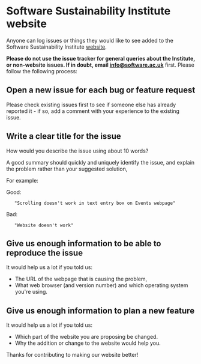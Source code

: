 # Software Sustainability Institute website

Anyone can log issues or things they would like to see added to the Software Sustainability Institute [website](http://www.software.ac.uk).

**Please do not use the issue tracker for general queries about the Institute, or non-website issues. If in doubt, email info@software.ac.uk** first. Please follow the following process:

## Open a new issue for each bug or feature request

Please check existing issues first to see if someone else has already reported it - if so, add a comment with your experience to the existing issue.

## Write a clear title for the issue

How would you describe the issue using about 10 words? 

A good summary should quickly and uniquely identify the issue, and explain the problem rather than your suggested solution,

For example:

Good: 
```
   "Scrolling doesn't work in text entry box on Events webpage"
```
Bad: 
```
   "Website doesn't work"
```

## Give us enough information to be able to reproduce the issue

It would help us a lot if you told us:
  * The URL of the webpage that is causing the problem,
  * What web browser (and version number) and which operating system you're using.

## Give us enough information to plan a new feature

It would help us a lot if you told us:
  * Which part of the website you are proposing be changed.
  * Why the addition or change to the website would help you.
  
Thanks for contributing to making our website better! 
  
